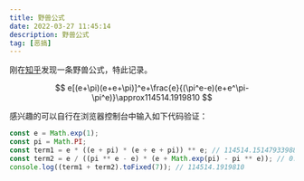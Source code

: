 ```yaml
---
title: 野兽公式
date: 2022-03-27 11:45:14
description: 野兽公式
tag: [恶搞]
---
```

刚在[知乎](https://www.zhihu.com/question/263982714/answer/683882641)发现一条野兽公式，特此记录。

$$
e[(e+\pi)(e+e+\pi)]^e+\frac{e}{(\pi^e-e)(e+e^\pi-\pi^e)}\approx114514.1919810
$$

感兴趣的可以自行在浏览器控制台中输入如下代码验证：

```javascript
const e = Math.exp(1);
const pi = Math.PI;
const term1 = e * ((e + pi) * (e + e + pi)) ** e; // 114514.15147933988
const term2 = e / ((pi ** e - e) * (e + Math.exp(pi) - pi ** e)); // 0.04050163499818259
console.log((term1 + term2).toFixed(7)); // 114514.1919810
```
